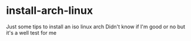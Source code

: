 # install-arch-linux

Just some tips to install an iso linux arch
Didn't know if I'm good or no but it's a well test for me
